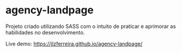 # agency-landpage

Projeto criado utilizando SASS com o intuito de praticar e aprimorar as habilidades no desenvolvimento.

Live demo: https://jlzferreira.github.io/agency-landpage/
